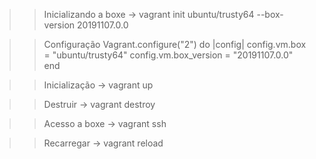 >> Inicializando a boxe
-> vagrant init ubuntu/trusty64 --box-version 20191107.0.0

>> Configuração
Vagrant.configure("2") do |config|
  config.vm.box = "ubuntu/trusty64"
  config.vm.box_version = "20191107.0.0"
end

>> Inicialização 
-> vagrant up

>> Destruir
-> vagrant destroy

>> Acesso a boxe
-> vagrant ssh

>> Recarregar 
-> vagrant reload